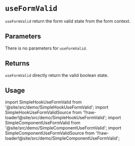 # `useFormValid`

`useFormValid` return the form valid state from the form context.

## Parameters

There is no parameters for `useFormValid`.

## Returns

`useFormValid` directly return the valid boolean state.

## Usage

import SimpleHookUseFormValid from '@site/src/demo/SimpleHookUseFormValid';
import SimpleHookUseFormValidSource from '!!raw-loader!@site/src/demo/SimpleHookUseFormValid';
import SimpleComponentUseFormValid from '@site/src/demo/SimpleComponentUseFormValid';
import SimpleComponentUseFormValidSource from '!!raw-loader!@site/src/demo/SimpleComponentUseFormValid';

<DemoTabs Component={SimpleComponentUseFormValid} Hook={SimpleHookUseFormValid} componentCode={SimpleComponentUseFormValidSource} componentMetastring="{6,21,29}" hookCode={SimpleHookUseFormValidSource} hookMetastring="{7,28,34}" withModes withRevalidateModes />
